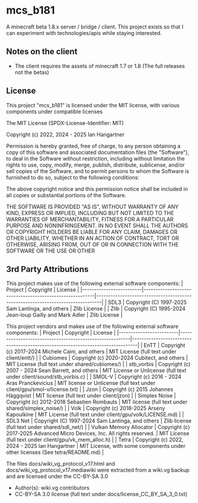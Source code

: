 # mcs_b181

A minecraft beta 1.8.x server / bridge / client. This project exists so that I can experiment with technologies/apis while staying interested.

## Notes on the client

- The client requires the assets of minecraft 1.7 or 1.8 (The full releases not the betas)

## License

This project "mcs_b181" is licensed under the MIT license, with various components under compatible licenses

The MIT License (SPDX-License-Identifier: MIT)

Copyright (c) 2022, 2024 - 2025 Ian Hangartner <icrashstuff at outlook dot com>

Permission is hereby granted, free of charge, to any person obtaining a
copy of this software and associated documentation files (the "Software"),
to deal in the Software without restriction, including without limitation
the rights to use, copy, modify, merge, publish, distribute, sublicense,
and/or sell copies of the Software, and to permit persons to whom the
Software is furnished to do so, subject to the following conditions:

The above copyright notice and this permission notice shall be included in
all copies or substantial portions of the Software.

THE SOFTWARE IS PROVIDED "AS IS", WITHOUT WARRANTY OF ANY KIND, EXPRESS OR
IMPLIED, INCLUDING BUT NOT LIMITED TO THE WARRANTIES OF MERCHANTABILITY,
FITNESS FOR A PARTICULAR PURPOSE AND NONINFRINGEMENT. IN NO EVENT SHALL THE
AUTHORS OR COPYRIGHT HOLDERS BE LIABLE FOR ANY CLAIM, DAMAGES OR OTHER
LIABILITY, WHETHER IN AN ACTION OF CONTRACT, TORT OR OTHERWISE, ARISING
FROM, OUT OF OR IN CONNECTION WITH THE SOFTWARE OR THE USE OR OTHER

## 3rd Party Attributions

This project makes use of the following external software components:
|         Project         |                        Copyright                        |                                    License                                     |
|-------------------------|---------------------------------------------------------|--------------------------------------------------------------------------------|
| SDL3                    | Copyright (C) 1997-2025 Sam Lantinga, and others        | Zlib License                                                                   |
| Zlib                    | Copyright (C) 1995-2024 Jean-loup Gailly and Mark Adler | Zlib License                                                                   |

This project vendors and makes use of the following external software components:
|         Project         |                        Copyright                        |                                    License                                     |
|-------------------------|---------------------------------------------------------|--------------------------------------------------------------------------------|
| EnTT                    | Copyright (c) 2017-2024 Michele Caini, and others       | MIT License (full text under client/entt/)                                     |
| Cubiomes                | Copyright (c) 2020-2024 Cubitect, and others            | MIT License (full text under shared/cubiomes/)                                 |
| stb_vorbis              | Copyright (c) 2007 - 2024 Sean Barrett, and others      | MIT License or Unlicense (full text under client/sound/stb_vorbis.c)           |
| SMOL-V                  | Copyright (c) 2016 - 2024 Aras Pranckevicius            | MIT license or Unlicense (full text under client/gpu/smol-v/license.txt)       |
| Jzon                    | Copyright (c) 2015 Johannes Häggqvist                   | MIT license (full text under client/jzon)                                      |
| Simplex Noise           | Copyright (c) 2012-2018 Sebastien Rombauts              | MIT license (full text under shared/simplex_noise/)                            |
| Volk                    | Copyright (c) 2018-2025 Arseny Kapoulkine               | MIT License (full text under client/gpu/volk/LICENSE.md)                       |
| SDL3 Net                | Copyright (C) 1997-2024 Sam Lantinga, and others        | Zlib license (full text under shared/sdl_net/)                                 |
| Vulkan Memory Allocator | Copyright (c) 2017-2025 Advanced Micro Devices, Inc. All rights reserved. | MIT License (full text under client/gpu/vk_mem_alloc.h)      |
| Tetra                   | Copyright (c) 2022, 2024 - 2025 Ian Hangartner          | MIT License, with some components under other licenses (See tetra/README.md)   |

The files docs/wiki_vg_protocol_v17.html and docs/wiki_vg_protocol_v17.mediawiki were extracted from a wiki.vg backup and are licensed under the CC-BY-SA 3.0
  - Author(s): wiki.vg contributors
  - CC-BY-SA 3.0 license (full text under docs/license_CC_BY_SA_3_0.txt)
